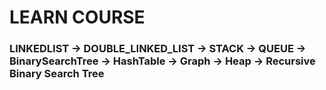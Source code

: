 # LEARN COURSE

### LINKEDLIST -> DOUBLE_LINKED_LIST -> STACK -> QUEUE -> BinarySearchTree -> HashTable -> Graph -> Heap -> Recursive Binary Search Tree
